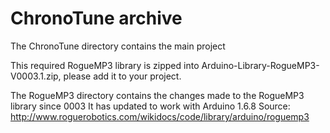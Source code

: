 # ChronoTune archive

The ChronoTune directory contains the main project

This required RogueMP3 library is zipped into Arduino-Library-RogueMP3-V0003.1.zip,
please add it to your project.

The RogueMP3 directory contains the changes made to the RogueMP3 library since 0003
It has updated to work with Arduino 1.6.8
Source:  http://www.roguerobotics.com/wikidocs/code/library/arduino/roguemp3









